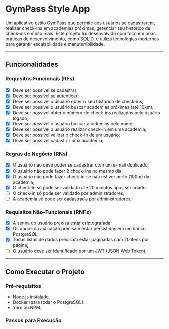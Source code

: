 # GymPass Style App

Um aplicativo estilo GymPass que permite aos usuários se cadastrarem, realizar check-ins em academias próximas, gerenciar seu histórico de check-ins e muito mais. Este projeto foi desenvolvido com foco em boas práticas de desenvolvimento, como SOLID, e utiliza tecnologias modernas para garantir escalabilidade e manutenibilidade.

---

## Funcionalidades

### Requisitos Funcionais (RFs)
- [x] Deve ser possível se cadastrar;
- [x] Deve ser possível se autenticar;
- [x] Deve ser possível o usuário obter o seu histórico de check-ins;
- [x] Deve ser possível o usuário buscar academias próximas (até 10km);
- [x] Deve ser possível obter o número de check-ins realizados pelo usuário logado;
- [x] Deve ser possível o usuário buscar academias pelo nome;
- [x] Deve ser possível o usuário realizar check-in em uma academia;
- [x] Deve ser possível validar o check-in de um usuário;
- [x] Deve ser possível cadastrar uma academia;

### Regras de Negócio (RNs)
- [x] O usuário não deve poder se cadastrar com um e-mail duplicado;
- [x] O usuário não pode fazer 2 check-ins no mesmo dia;
- [x] O usuário não pode fazer check-in se não estiver perto (100m) da academia;
- [x] O check-in só pode ser validado até 20 minutos após ser criado;
- [ ] O check-in só pode ser validado por administradores;
- [ ] A academia só pode ser cadastrada por administradores;

### Requisitos Não-Funcionais (RNFs)
- [x] A senha do usuário precisa estar criptografada;
- [x] Os dados da aplicação precisam estar persistidos em um banco PostgreSQL;
- [x] Todas listas de dados precisam estar paginadas com 20 itens por página;
- [ ] O usuário deve ser identificado por um JWT (JSON Web Token);

---

## Como Executar o Projeto

### Pré-requisitos
- Node.js instalado.
- Docker (para rodar o PostgreSQL).
- Yarn ou NPM.

### Passos para Execução
